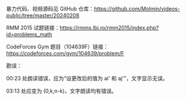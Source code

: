 暴力代码、视频源码见 GitHub 仓库：https://github.com/Molmin/videos-public/tree/master/20240208

RMM 2015 试题链接：https://rmms.lbi.ro/rmm2015/index.php?id=problems_math

CodeForces Gym 题目（104639F）链接：https://codeforces.com/gym/104639/problem/F

勘误：

00:23 处朗读错误，应为“设更改后的值为 ai' 和 aj'”，文字显示无误。

03:13 处应变为 (0,k,n-k)，文字朗读均有错误。
